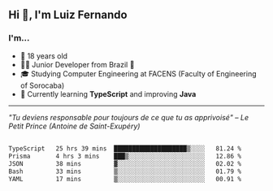 <h2>Hi 👋, I'm Luiz Fernando</h2>

### I'm...
* 🤟 18 years old
* 👨‍💻 Junior Developer from Brazil 💚
* 🎓 Studying Computer Engineering at FACENS (Faculty of Engineering of Sorocaba)
* 🔭 Currently learning **TypeScript** and improving **Java**

---

_"Tu deviens responsable pour toujours de ce que tu as apprivoisé" – Le Petit Prince (Antoine de Saint-Exupéry)_

##

<!--START_SECTION:waka-->

```txt
TypeScript   25 hrs 39 mins  ████████████████████▒░░░░   81.24 %
Prisma       4 hrs 3 mins    ███▒░░░░░░░░░░░░░░░░░░░░░   12.86 %
JSON         38 mins         ▓░░░░░░░░░░░░░░░░░░░░░░░░   02.02 %
Bash         33 mins         ▒░░░░░░░░░░░░░░░░░░░░░░░░   01.79 %
YAML         17 mins         ▒░░░░░░░░░░░░░░░░░░░░░░░░   00.91 %
```

<!--END_SECTION:waka-->
